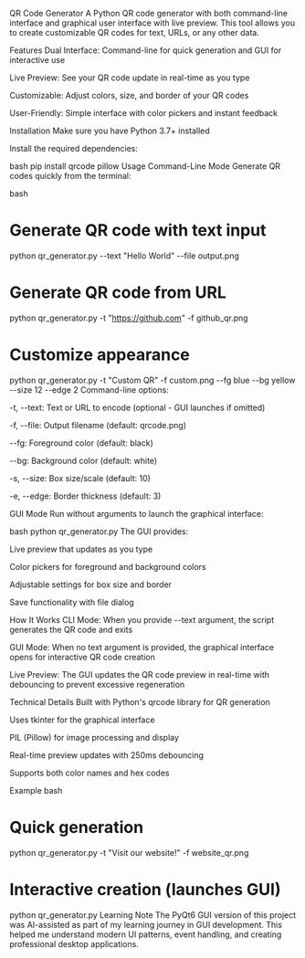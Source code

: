 QR Code Generator
A Python QR code generator with both command-line interface and graphical user interface with live preview. This tool allows you to create customizable QR codes for text, URLs, or any other data.

Features
Dual Interface: Command-line for quick generation and GUI for interactive use

Live Preview: See your QR code update in real-time as you type

Customizable: Adjust colors, size, and border of your QR codes

User-Friendly: Simple interface with color pickers and instant feedback

Installation
Make sure you have Python 3.7+ installed

Install the required dependencies:

bash
pip install qrcode pillow
Usage
Command-Line Mode
Generate QR codes quickly from the terminal:

bash
# Generate QR code with text input
python qr_generator.py --text "Hello World" --file output.png

# Generate QR code from URL
python qr_generator.py -t "https://github.com" -f github_qr.png

# Customize appearance
python qr_generator.py -t "Custom QR" -f custom.png --fg blue --bg yellow --size 12 --edge 2
Command-line options:

-t, --text: Text or URL to encode (optional - GUI launches if omitted)

-f, --file: Output filename (default: qrcode.png)

--fg: Foreground color (default: black)

--bg: Background color (default: white)

-s, --size: Box size/scale (default: 10)

-e, --edge: Border thickness (default: 3)

GUI Mode
Run without arguments to launch the graphical interface:

bash
python qr_generator.py
The GUI provides:

Live preview that updates as you type

Color pickers for foreground and background colors

Adjustable settings for box size and border

Save functionality with file dialog

How It Works
CLI Mode: When you provide --text argument, the script generates the QR code and exits

GUI Mode: When no text argument is provided, the graphical interface opens for interactive QR code creation

Live Preview: The GUI updates the QR code preview in real-time with debouncing to prevent excessive regeneration

Technical Details
Built with Python's qrcode library for QR generation

Uses tkinter for the graphical interface

PIL (Pillow) for image processing and display

Real-time preview updates with 250ms debouncing

Supports both color names and hex codes

Example
bash
# Quick generation
python qr_generator.py -t "Visit our website!" -f website_qr.png

# Interactive creation (launches GUI)
python qr_generator.py
Learning Note
The PyQt6 GUI version of this project was AI-assisted as part of my learning journey in GUI development. This helped me understand modern UI patterns, event handling, and creating professional desktop applications.
